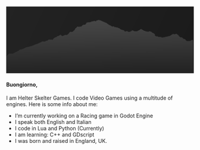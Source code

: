 ![](https://github.com/HelterSkelterGames/HelterSkelterGames/blob/main/Banner.jpg)
#### Buongiorno,
I am Helter Skelter Games. 
I code Video Games using a multitude of engines.
Here is some info about me:

  - I’m currently working on a Racing game in Godot Engine
  - I speak both English and Italian
  - I code in Lua and Python (Currently)
  - I am learning: C++ and GDscript
  - I was born and raised in England, UK.

<!--
**HelterSkelterGames/HelterSkelterGames** is a ✨ _special_ ✨ repository because its `README.md` (this file) appears on your GitHub profile.

Here are some ideas to get you started:

- 🔭 I’m currently working on a Racing game in Godot Engine
- 🌱 I’m currently learning ...
Looking to collab on
- 🤔 I’m looking for help with ...
- 💬 Ask me about ...
- 📫 How to reach me: ...
- 😄 Pronouns: ...
- ⚡ Fun fact: ...
-->

